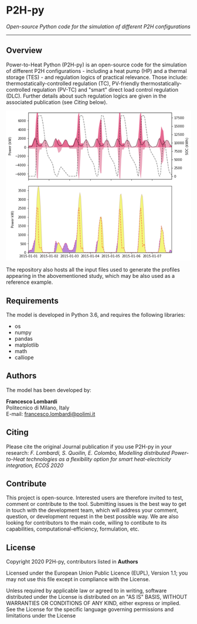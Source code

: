 # P2H-py

*Open-source Python code for the simulation of different P2H configurations*

---

## Overview
Power-to-Heat Python (P2H-py) is an open-source code for the simulation of different P2H configurations - including a heat pump (HP) and a thermal storage (TES) - and regulation logics of practical relevance. Those include: thermostatically-controlled regulation (TC), PV-friendly thermostatically-controlled regulation (PV-TC) and "smart" direct load control regulation (DLC). Further details about such regulation logics are given in the associated publication (see *Citing* below).

<img src="https://github.com/FLomb/P2H-py/blob/master/example_output.png" width="700">

The repository also hosts all the input files used to generate the profiles appearing in the abovementioned study, which may be also used as a reference example.

## Requirements
The model is developed in Python 3.6, and requires the following libraries:
* os
* numpy
* pandas
* matplotlib
* math
* calliope

## Authors
The model has been developed by:

**Francesco Lombardi** <br/>
Politecnico di Milano, Italy <br/>
E-mail: francesco.lombardi@polimi.it <br/>

## Citing
Please cite the original Journal publication if you use P2H-py in your research:
*F. Lombardi, S. Quoilin, E. Colombo, Modelling distributed Power-to-Heat technologies as a flexibility option for smart heat-electricity integration, ECOS 2020*

## Contribute
This project is open-source. Interested users are therefore invited to test, comment or contribute to the tool. Submitting issues is the best way to get in touch with the development team, which will address your comment, question, or development request in the best possible way. We are also looking for contributors to the main code, willing to contibute to its capabilities, computational-efficiency, formulation, etc. 

## License
Copyright 2020 P2H-py, contributors listed in **Authors**

Licensed under the European Union Public Licence (EUPL), Version 1.1; you may not use this file except in compliance with the License. 

Unless required by applicable law or agreed to in writing, software distributed under the License is distributed on an "AS IS" BASIS, WITHOUT WARRANTIES OR CONDITIONS OF ANY KIND, either express or implied. See the License for the specific language governing permissions and limitations under the License
